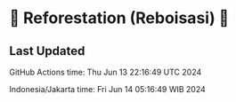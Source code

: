 
# 🌳 Reforestation (Reboisasi) 🌲

## Last Updated

GitHub Actions time: Thu Jun 13 22:16:49 UTC 2024

Indonesia/Jakarta time: Fri Jun 14 05:16:49 WIB 2024
